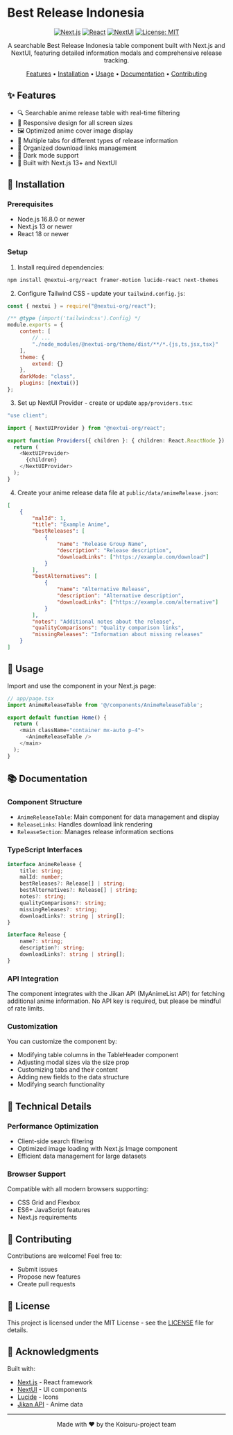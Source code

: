 # Best Release Indonesia

<div align="center">

[![Next.js](https://img.shields.io/badge/Next.js-13+-000000?style=for-the-badge&logo=next.js)](https://nextjs.org/)
[![React](https://img.shields.io/badge/React-18+-61DAFB?style=for-the-badge&logo=react)](https://reactjs.org/)
[![NextUI](https://img.shields.io/badge/NextUI-Latest-000000?style=for-the-badge)](https://nextui.org/)
[![License: MIT](https://img.shields.io/badge/License-MIT-yellow.svg?style=for-the-badge)](https://opensource.org/licenses/MIT)

A searchable Best Release Indonesia table component built with Next.js and NextUI, featuring detailed information modals and comprehensive release tracking.

[Features](#features) •
[Installation](#installation) •
[Usage](#usage) •
[Documentation](#documentation) •
[Contributing](#contributing)

</div>

## ✨ Features

- 🔍 Searchable anime release table with real-time filtering
- 📱 Responsive design for all screen sizes
- 🖼️ Optimized anime cover image display
- 📑 Multiple tabs for different types of release information
- 🔗 Organized download links management
- 🌙 Dark mode support
- 🚀 Built with Next.js 13+ and NextUI

## 🚀 Installation

### Prerequisites

- Node.js 16.8.0 or newer
- Next.js 13 or newer
- React 18 or newer

### Setup

1. Install required dependencies:

```bash
npm install @nextui-org/react framer-motion lucide-react next-themes
```

2. Configure Tailwind CSS - update your `tailwind.config.js`:

```javascript
const { nextui } = require("@nextui-org/react");

/** @type {import('tailwindcss').Config} */
module.exports = {
    content: [
        // ...
        "./node_modules/@nextui-org/theme/dist/**/*.{js,ts,jsx,tsx}"
    ],
    theme: {
        extend: {}
    },
    darkMode: "class",
    plugins: [nextui()]
};
```

3. Set up NextUI Provider - create or update `app/providers.tsx`:

```typescript
"use client";

import { NextUIProvider } from "@nextui-org/react";

export function Providers({ children }: { children: React.ReactNode }) {
  return (
    <NextUIProvider>
      {children}
    </NextUIProvider>
  );
}
```

4. Create your anime release data file at `public/data/animeRelease.json`:

```json
[
    {
        "malId": 1,
        "title": "Example Anime",
        "bestReleases": [
            {
                "name": "Release Group Name",
                "description": "Release description",
                "downloadLinks": ["https://example.com/download"]
            }
        ],
        "bestAlternatives": [
            {
                "name": "Alternative Release",
                "description": "Alternative description",
                "downloadLinks": ["https://example.com/alternative"]
            }
        ],
        "notes": "Additional notes about the release",
        "qualityComparisons": "Quality comparison links",
        "missingReleases": "Information about missing releases"
    }
]
```

## 📖 Usage

Import and use the component in your Next.js page:

```typescript
// app/page.tsx
import AnimeReleaseTable from '@/components/AnimeReleaseTable';

export default function Home() {
  return (
    <main className="container mx-auto p-4">
      <AnimeReleaseTable />
    </main>
  );
}
```

## 📚 Documentation

### Component Structure

- `AnimeReleaseTable`: Main component for data management and display
- `ReleaseLinks`: Handles download link rendering
- `ReleaseSection`: Manages release information sections

### TypeScript Interfaces

```typescript
interface AnimeRelease {
    title: string;
    malId: number;
    bestReleases?: Release[] | string;
    bestAlternatives?: Release[] | string;
    notes?: string;
    qualityComparisons?: string;
    missingReleases?: string;
    downloadLinks?: string | string[];
}

interface Release {
    name?: string;
    description?: string;
    downloadLinks?: string | string[];
}
```

### API Integration

The component integrates with the Jikan API (MyAnimeList API) for fetching additional anime information. No API key is required, but please be mindful of rate limits.

### Customization

You can customize the component by:

- Modifying table columns in the TableHeader component
- Adjusting modal sizes via the size prop
- Customizing tabs and their content
- Adding new fields to the data structure
- Modifying search functionality

## 🔧 Technical Details

### Performance Optimization

- Client-side search filtering
- Optimized image loading with Next.js Image component
- Efficient data management for large datasets

### Browser Support

Compatible with all modern browsers supporting:

- CSS Grid and Flexbox
- ES6+ JavaScript features
- Next.js requirements

## 🤝 Contributing

Contributions are welcome! Feel free to:

- Submit issues
- Propose new features
- Create pull requests

## 📄 License

This project is licensed under the MIT License - see the [LICENSE](https://github.com/Aruh1/best-release-indonesia/blob/master/LICENSE) file for details.

## 🙏 Acknowledgments

Built with:

- [Next.js](https://nextjs.org/) - React framework
- [NextUI](https://nextui.org/) - UI components
- [Lucide](https://lucide.dev/) - Icons
- [Jikan API](https://jikan.moe/) - Anime data

---

<div align="center">
Made with ❤️ by the Koisuru-project team
</div>
